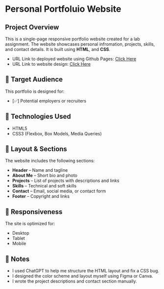 # Personal Portfoluio Website

## Project Overview

This is a single-page responsive portfolio website created for a lab assignment. The website showcases personal infromation, projects, skills, and contact details. It is built using **HTML**, and **CSS**. 

- URL Link to deployed website using Github Pages: [Click Here](https://renjirokunio.github.io/Lab-Assignment-Responsive-Portfolio-Web/)
- URL Link to website design: [Click Here](https://www.canva.com/design/DAG2mdjSIoE/CR0UdpNecn4I5AlpYmKHSg/edit?utm_content=DAG2mdjSIoE&utm_campaign=designshare&utm_medium=link2&utm_source=sharebutton)

## 👥 Target Audience

This portfolio is designed for:

- [✅] Potential employers or recruiters

## 🧱 Technologies Used

- HTML5
- CSS3 (Flexbox, Box Models, Media Queries)

## 📐 Layout & Sections

The website includes the following sections:

- **Header** – Name and tagline
- **About Me** – Short bio and photo
- **Projects** – List of projects with descriptions and links
- **Skills** – Technical and soft skills
- **Contact** – Email, social media, or contact form
- **Footer** – Copyright and links

## 📱 Responsiveness

The site is optimized for:

- Desktop
- Tablet
- Mobile

## 📄 Notes

- I used ChatGPT to help me structure the HTML layout and fix a CSS bug.
- I designed the color scheme and layout myself using Figma or Canva.
- I wrote the project descriptions and contact section manually.
